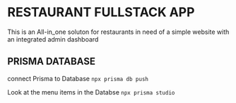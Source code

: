 # RESTAURANT FULLSTACK APP

This is an All-in_one soluton for restaurants in need of a simple website with an integrated admin dashboard

## PRISMA DATABASE

connect Prisma to Database
`npx prisma db push`

Look at the menu items in the Databse
`npx prisma studio`
